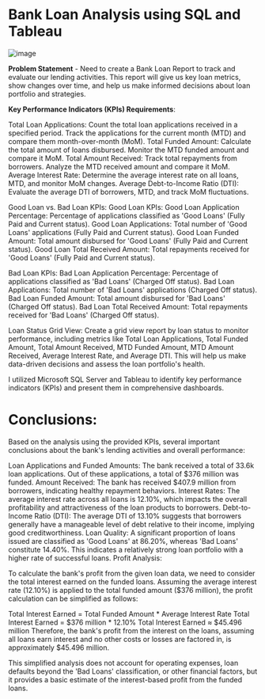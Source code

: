 # Bank Loan Analysis using SQL and Tableau
![image](https://github.com/user-attachments/assets/bf38e39b-803d-4d3f-9888-496b727f0b55)


**Problem Statement** - Need to create a Bank Loan Report to track and evaluate our lending activities. This report will give us key loan metrics, show changes over time, and help us make informed decisions about loan portfolio and strategies.

**Key Performance Indicators (KPIs) Requirements**:

Total Loan Applications: Count the total loan applications received in a specified period. Track the applications for the current month (MTD) and compare them month-over-month (MoM).
Total Funded Amount: Calculate the total amount of loans disbursed. Monitor the MTD funded amount and compare it MoM.
Total Amount Received: Track total repayments from borrowers. Analyze the MTD received amount and compare it MoM.
Average Interest Rate: Determine the average interest rate on all loans, MTD, and monitor MoM changes.
Average Debt-to-Income Ratio (DTI): Evaluate the average DTI of borrowers, MTD, and track MoM fluctuations.

Good Loan vs. Bad Loan KPIs:
Good Loan KPIs:
Good Loan Application Percentage: Percentage of applications classified as 'Good Loans' (Fully Paid and Current status).
Good Loan Applications: Total number of 'Good Loans' applications (Fully Paid and Current status).
Good Loan Funded Amount: Total amount disbursed for 'Good Loans' (Fully Paid and Current status).
Good Loan Total Received Amount: Total repayments received for 'Good Loans' (Fully Paid and Current status).

Bad Loan KPIs:
Bad Loan Application Percentage: Percentage of applications classified as 'Bad Loans' (Charged Off status).
Bad Loan Applications: Total number of 'Bad Loans' applications (Charged Off status).
Bad Loan Funded Amount: Total amount disbursed for 'Bad Loans' (Charged Off status).
Bad Loan Total Received Amount: Total repayments received for 'Bad Loans' (Charged Off status).

Loan Status Grid View:
Create a grid view report by loan status to monitor performance, including metrics like Total Loan Applications, Total Funded Amount, Total Amount Received, MTD Funded Amount, MTD Amount Received, Average Interest Rate, and Average DTI. This will help us make data-driven decisions and assess the loan portfolio's health.

I utilized Microsoft SQL Server and Tableau to identify key performance indicators (KPIs) and present them in comprehensive dashboards.

# Conclusions:
Based on the analysis using the provided KPIs, several important conclusions about the bank's lending activities and overall performance:

Loan Applications and Funded Amounts:
The bank received a total of 33.6k loan applications.
Out of these applications, a total of $376 million was funded.
Amount Received:
The bank has received $407.9 million from borrowers, indicating healthy repayment behaviors.
Interest Rates:
The average interest rate across all loans is 12.10%, which impacts the overall profitability and attractiveness of the loan products to borrowers.
Debt-to-Income Ratio (DTI):
The average DTI of 13.10% suggests that borrowers generally have a manageable level of debt relative to their income, implying good creditworthiness.
Loan Quality:
A significant proportion of loans issued are classified as 'Good Loans' at 86.20%, whereas 'Bad Loans' constitute 14.40%. This indicates a relatively strong loan portfolio with a higher rate of successful loans.
Profit Analysis:

To calculate the bank's profit from the given loan data, we need to consider the total interest earned on the funded loans. Assuming the average interest rate (12.10%) is applied to the total funded amount ($376 million), the profit calculation can be simplified as follows:

Total Interest Earned = Total Funded Amount * Average Interest Rate
Total Interest Earned = $376 million * 12.10%
Total Interest Earned ≈ $45.496 million
Therefore, the bank's profit from the interest on the loans, assuming all loans earn interest and no other costs or losses are factored in, is approximately $45.496 million.

This simplified analysis does not account for operating expenses, loan defaults beyond the 'Bad Loans' classification, or other financial factors, but it provides a basic estimate of the interest-based profit from the funded loans.












